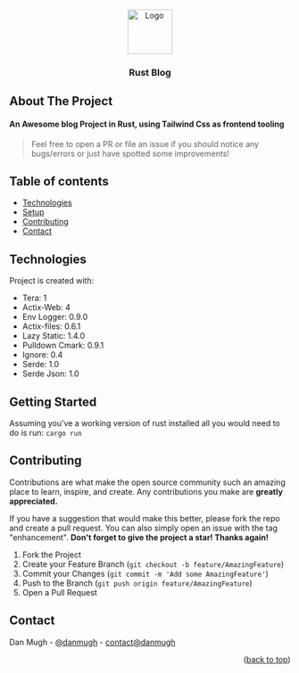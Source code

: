 <a name="readme-top"></a>

<!-- PROJECT LOGO -->
<br />
<div align="center">
  <a href="https://github.com/mbvisti/awesome-blog">
    <img src="https://raw.githubusercontent.com/nabijaczleweli/termimage/master/assets/rust-logo-truecolor.png" alt="Logo" width="80" height="80">
  </a>

<h3 align="center">Rust Blog</h3>
</div>

## About The Project

#### An Awesome blog Project in Rust, using Tailwind Css as frontend tooling

> Feel free to open a PR or file an issue if you should notice any bugs/errors or just have spotted some improvements!

## Table of contents
* [Technologies](#technologies)
* [Setup](#getting-started)
* [Contributing](#contributing)
* [Contact](#contact)

## Technologies
Project is created with:
* Tera: 1
* Actix-Web: 4
* Env Logger: 0.9.0
* Actix-files: 0.6.1
* Lazy Static: 1.4.0
* Pulldown Cmark: 0.9.1
* Ignore: 0.4
* Serde: 1.0
* Serde Json: 1.0

## Getting Started

Assuming you've a working version of rust installed all you would need to do is run: `cargo run`

## Contributing

Contributions are what make the open source community such an amazing place to learn, inspire, and create. Any contributions you make are **greatly appreciated.**

If you have a suggestion that would make this better, please fork the repo and create a pull request. You can also simply open an issue with the tag "enhancement". **Don't forget to give the project a star! Thanks again!**

1. Fork the Project
2. Create your Feature Branch (`git checkout -b feature/AmazingFeature`)
3. Commit your Changes (`git commit -m 'Add some AmazingFeature'`)
4. Push to the Branch (`git push origin feature/AmazingFeature`)
5. Open a Pull Request

## Contact

Dan Mugh - [@danmugh](https://twitter.com/danmugh) - [contact@danmugh](https://mail.google.com/mail/u/0/?fs=1&tf=cm&source=mailto&to=+contact@danmugh.com)

<p align="right">(<a href="#readme-top">back to top</a>)</p>